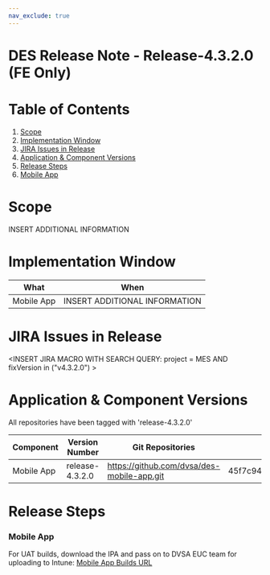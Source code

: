 ```yaml
---
nav_exclude: true
---
```


# DES Release Note - Release-4.3.2.0 (FE Only)
# Table of Contents
1. [Scope](#Scope)
2. [Implementation Window](#Implementation-Window)
3. [JIRA Issues in Release](#JIRA-Issues-in-Release)
4. [Application & Component Versions](#Application-&-Component-Versions)
5. [Release Steps](#Release-Steps)
1. [Mobile App](#Mobile-App)

# Scope
INSERT ADDITIONAL INFORMATION

# Implementation Window

| What | When |
| --- | --- |
| Mobile App | INSERT ADDITIONAL INFORMATION |

# JIRA Issues in Release
<INSERT JIRA MACRO WITH SEARCH QUERY: 
project = MES AND fixVersion in ("v4.3.2.0") >

# Application & Component Versions
All repositories have been tagged with 'release-4.3.2.0'

| Component | Version Number | Git Repositories | Git Commit |
| --- | --- | --- | --- |
| Mobile App | release-4.3.2.0 | https://github.com/dvsa/des-mobile-app.git | 45f7c94116093630bf06e6240eb4121e955945e1 |

# Release Steps
### Mobile App
For UAT builds, download the IPA and pass on to DVSA EUC team for uploading to Intune:
[Mobile App Builds URL](http://jenkins.mobile.mgmt.mes.dvsacloud.uk:8080/job/des_mobile-app_build/)
